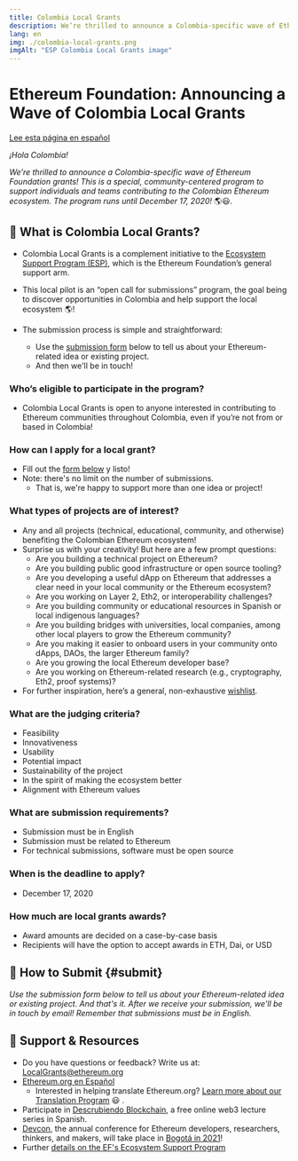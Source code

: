 ```yaml
---
title: Colombia Local Grants
description: We’re thrilled to announce a Colombia-specific wave of Ethereum Foundation grants!
lang: en
img: ./colombia-local-grants.png
imgAlt: "ESP Colombia Local Grants image"
---
```


# **Ethereum Foundation: Announcing a Wave of Colombia Local Grants**

[Lee esta página en español](/es/local-grants/colombia/)

_¡Hola Colombia!_

_We’re thrilled to announce a Colombia-specific wave of Ethereum Foundation grants! This is a special, community-centered program to support individuals and teams contributing to the Colombian Ethereum ecosystem. The program runs until December 17, 2020!_ 🌎😃.

## 🥭 What is Colombia Local Grants?

- Colombia Local Grants is a complement initiative to the [Ecosystem Support Program (ESP)](/en/), which is the Ethereum Foundation’s general support arm.

- This local pilot is an “open call for submissions” program, the goal being to discover opportunities in Colombia and help support the local ecosystem 🌎!

- The submission process is simple and straightforward:
  - Use the [submission form](/en/local-grants/colombia/#submit) below to tell us about your Ethereum-related idea or existing project.
  - And then we'll be in touch!

### Who’s eligible to participate in the program?

- Colombia Local Grants is open to anyone interested in contributing to Ethereum communities throughout Colombia, even if you’re not from or based in Colombia!

### How can I apply for a local grant?

- Fill out the [form below](/en/local-grants/colombia/#submit) y listo!
- Note: there's no limit on the number of submissions.
  - That is, we're happy to support more than one idea or project!

### What types of projects are of interest?

- Any and all projects (technical, educational, community, and otherwise) benefiting the Colombian Ethereum ecosystem!
- Surprise us with your creativity! But here are a few prompt questions:
  - Are you building a technical project on Ethereum?
  - Are you building public good infrastructure or open source tooling?
  - Are you developing a useful dApp on Ethereum that addresses a clear need in your local community or the Ethereum ecosystem?
  - Are you working on Layer 2, Eth2, or interoperability challenges?
  - Are you building community or educational resources in Spanish or local indigenous languages?
  - Are you building bridges with universities, local companies, among other local players to grow the Ethereum community?
  - Are you making it easier to onboard users in your community onto dApps, DAOs, the larger Ethereum family?
  - Are you growing the local Ethereum developer base?
  - Are you working on Ethereum-related research (e.g., cryptography, Eth2, proof systems)?
- For further inspiration, here’s a general, non-exhaustive [wishlist](/en/wishlist/).

### What are the judging criteria?

- Feasibility
- Innovativeness
- Usability
- Potential impact
- Sustainability of the project
- In the spirit of making the ecosystem better
- Alignment with Ethereum values

### What are submission requirements?

- Submission must be in English
- Submission must be related to Ethereum
- For technical submissions, software must be open source

### When is the deadline to apply?

- December 17, 2020

### How much are local grants awards?

- Award amounts are decided on a case-by-case basis
- Recipients will have the option to accept awards in ETH, Dai, or USD

## 🚀 How to Submit {#submit}

_Use the submission form below to tell us about your Ethereum-related idea or existing project. And that's it. After we receive your submission, we'll be in touch by email! Remember that submissions must be in English._

<LocalGrantsForm wave="Colombia | 2020" />

## 🦄 Support & Resources

- Do you have questions or feedback? Write us at: LocalGrants@ethereum.org
- [Ethereum.org en Español](https://ethereum.org/es/)
  - Interested in helping translate Ethereum.org? [Learn more about our Translation Program](https://ethereum.org/en/contributing/translation-program/) 😃 .
- Participate in [Descrubiendo Blockchain](https://www.eventbrite.co/e/entradas-descubriendo-blockchain-122482736161), a free online web3 lecture series in Spanish.
- [Devcon](https://devcon.org/), the annual conference for Ethereum developers, researchers, thinkers, and makers, will take place in [Bogotá in 2021](https://blog.ethereum.org/2020/05/28/devcon-hacia-colombia-en-2021/)!
- Further [details on the EF's Ecosystem Support Program](/en/faq/)
